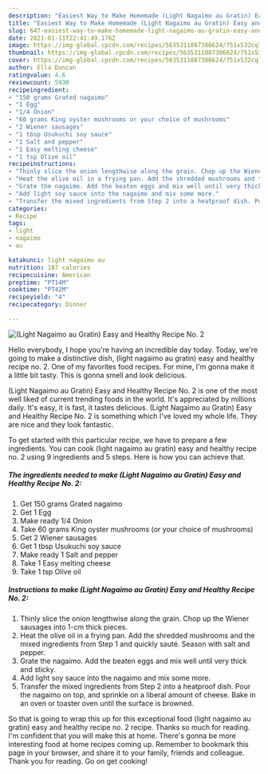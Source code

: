 ```yaml
---
description: "Easiest Way to Make Homemade (Light Nagaimo au Gratin) Easy and Healthy Recipe No. 2"
title: "Easiest Way to Make Homemade (Light Nagaimo au Gratin) Easy and Healthy Recipe No. 2"
slug: 647-easiest-way-to-make-homemade-light-nagaimo-au-gratin-easy-and-healthy-recipe-no-2
date: 2021-01-11T22:41:49.176Z
image: https://img-global.cpcdn.com/recipes/5635311087386624/751x532cq70/light-nagaimo-au-gratin-easy-and-healthy-recipe-no-2-recipe-main-photo.jpg
thumbnail: https://img-global.cpcdn.com/recipes/5635311087386624/751x532cq70/light-nagaimo-au-gratin-easy-and-healthy-recipe-no-2-recipe-main-photo.jpg
cover: https://img-global.cpcdn.com/recipes/5635311087386624/751x532cq70/light-nagaimo-au-gratin-easy-and-healthy-recipe-no-2-recipe-main-photo.jpg
author: Ella Duncan
ratingvalue: 4.6
reviewcount: 5930
recipeingredient:
- "150 grams Grated nagaimo"
- "1 Egg"
- "1/4 Onion"
- "60 grams King oyster mushrooms or your choice of mushrooms"
- "2 Wiener sausages"
- "1 tbsp Usukuchi soy sauce"
- "1 Salt and pepper"
- "1 Easy melting cheese"
- "1 tsp Olive oil"
recipeinstructions:
- "Thinly slice the onion lengthwise along the grain. Chop up the Wiener sausages into 1-cm thick pieces."
- "Heat the olive oil in a frying pan. Add the shredded mushrooms and the mixed ingredients from Step 1 and quickly sauté. Season with salt and pepper."
- "Grate the nagaimo. Add the beaten eggs and mix well until very thick and sticky."
- "Add light soy sauce into the nagaimo and mix some more."
- "Transfer the mixed ingredients from Step 2 into a heatproof dish. Pour the nagaimo on top, and sprinkle on a liberal amount of cheese. Bake in an oven or toaster oven until the surface is browned."
categories:
- Recipe
tags:
- light
- nagaimo
- au

katakunci: light nagaimo au 
nutrition: 187 calories
recipecuisine: American
preptime: "PT14M"
cooktime: "PT42M"
recipeyield: "4"
recipecategory: Dinner

---
```



![(Light Nagaimo au Gratin) Easy and Healthy Recipe No. 2](https://img-global.cpcdn.com/recipes/5635311087386624/751x532cq70/light-nagaimo-au-gratin-easy-and-healthy-recipe-no-2-recipe-main-photo.jpg)

Hello everybody, I hope you're having an incredible day today. Today, we're going to make a distinctive dish, (light nagaimo au gratin) easy and healthy recipe no. 2. One of my favorites food recipes. For mine, I'm gonna make it a little bit tasty. This is gonna smell and look delicious.

(Light Nagaimo au Gratin) Easy and Healthy Recipe No. 2 is one of the most well liked of current trending foods in the world. It's appreciated by millions daily. It's easy, it is fast, it tastes delicious. (Light Nagaimo au Gratin) Easy and Healthy Recipe No. 2 is something which I've loved my whole life. They are nice and they look fantastic.




To get started with this particular recipe, we have to prepare a few ingredients. You can cook (light nagaimo au gratin) easy and healthy recipe no. 2 using 9 ingredients and 5 steps. Here is how you can achieve that.

<!--inarticleads1-->

##### The ingredients needed to make (Light Nagaimo au Gratin) Easy and Healthy Recipe No. 2:

1. Get 150 grams Grated nagaimo
1. Get 1 Egg
1. Make ready 1/4 Onion
1. Take 60 grams King oyster mushrooms (or your choice of mushrooms)
1. Get 2 Wiener sausages
1. Get 1 tbsp Usukuchi soy sauce
1. Make ready 1 Salt and pepper
1. Take 1 Easy melting cheese
1. Take 1 tsp Olive oil




<!--inarticleads2-->

##### Instructions to make (Light Nagaimo au Gratin) Easy and Healthy Recipe No. 2:

1. Thinly slice the onion lengthwise along the grain. Chop up the Wiener sausages into 1-cm thick pieces.
1. Heat the olive oil in a frying pan. Add the shredded mushrooms and the mixed ingredients from Step 1 and quickly sauté. Season with salt and pepper.
1. Grate the nagaimo. Add the beaten eggs and mix well until very thick and sticky.
1. Add light soy sauce into the nagaimo and mix some more.
1. Transfer the mixed ingredients from Step 2 into a heatproof dish. Pour the nagaimo on top, and sprinkle on a liberal amount of cheese. Bake in an oven or toaster oven until the surface is browned.




So that is going to wrap this up for this exceptional food (light nagaimo au gratin) easy and healthy recipe no. 2 recipe. Thanks so much for reading. I'm confident that you will make this at home. There's gonna be more interesting food at home recipes coming up. Remember to bookmark this page in your browser, and share it to your family, friends and colleague. Thank you for reading. Go on get cooking!
